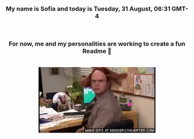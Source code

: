 


<div align="center">
<h3 >My name is Sofia and today is Tuesday, 31 August, 06:31 GMT-4</h3><br>
<h3 >For now, me and my personalities are working to create a fun Readme 👋
</h3><br>
<img src='img/dwight.gif' alt='working...'/>
</div>
